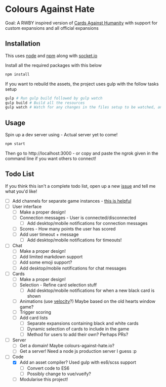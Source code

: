 # Colours Against Hate
Goal: A RWBY inspired version of [Cards Against Humanity](https://cardsagainsthumanity.com/) with support for custom expansions and all official expansions

## Installation
This uses [node](https://docs.npmjs.com/getting-started/installing-node) and [npm](http://blog.npmjs.org/post/85484771375/how-to-install-npm) along with [socket.io](https://socket.io/)

Install all the required packages with this below
```bash
npm install
```

If you want to rebuild the assets, the project uses gulp with the follow tasks setup
```bash
gulp # Run gulp build followed by gulp watch
gulp build # Build all the resources
gulp watch # Watch for any changes in the files setup to be watched, and re-run the relevant task
```

## Usage
Spin up a dev server using - Actual server yet to come!
```bash
npm start
```

Then go to http://localhost:3000 - or copy and paste the ngrok given in the command line if you want others to connect!

## Todo List

If you think this isn't a complete todo list, open up a new [issue](https://github.com/zeraphie/colours-against-hate/issues/new) and tell me what you'd like!

- [ ] Add channels for separate game instances - [this is helpful](https://gist.github.com/crtr0/2896891)
- [ ] User interface
    - [ ] Make a proper design!
    - [ ] Connection messages - User is connected/disconnected
        - [ ] Add desktop/mobile notifications for connection messages
    - [ ] Scores - How many points the user has scored
    - [ ] Add user timeout + message
        - [ ] Add desktop/mobile notifications for timeouts!
- [ ] Chat
    - [ ] Make a proper design!
    - [ ] Add limited markdown support
    - [ ] Add some emoji support?
    - [ ] Add desktop/mobile notifications for chat messages
- [ ] Cards
    - [ ] Make a proper design!
    - [ ] Selection - Refine card selection stuff
        - [ ] Add desktop/mobile notifications for when a new black card is shown
    - [ ] Animations (use [velocity](https://gist.github.com/crtr0/2896891)?) Maybe based on the old hearts window game?
    - [ ] Trigger scoring
    - [ ] Add card lists
        - [ ] Separate expansions containing black and white cards
        - [ ] Dynamic selection of cards to include in the game
        - [ ] Method for users to add their own? Perhaps PRs?
- [ ] Server
    - [ ] Get a domain! Maybe colours-against-hate.io?
    - [ ] Get a server! Need a node js production server I guess :p
- [ ] Code
    - [x] Add an asset compiler? Used gulp with es6/scss support
        - [ ] Convert code to ES6
        - [ ] Possibly change to vue/vueify?
    - [ ] Modularise this project!
